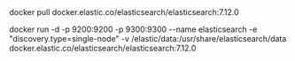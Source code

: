 ##

docker pull docker.elastic.co/elasticsearch/elasticsearch:7.12.0

docker run -d -p 9200:9200 -p 9300:9300 --name elasticsearch -e "discovery.type=single-node"  -v /elastic/data:/usr/share/elasticsearch/data docker.elastic.co/elasticsearch/elasticsearch:7.12.0
